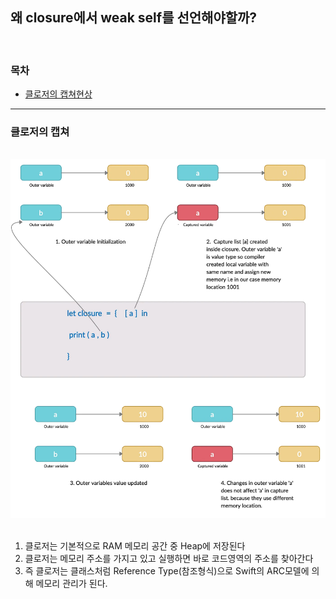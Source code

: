 <br/><br/>


## 왜 closure에서 weak self를 선언해야할까?

<br/>

### 목차
- [클로저의 캡쳐현상](#클로저의-캡쳐)
---

### 클로저의 캡쳐
&nbsp;&nbsp;&nbsp;&nbsp;<img src="capture list.webp"><br/><br/>


1. 클로저는 기본적으로 RAM 메모리 공간 중 Heap에 저장된다
2. 클로저는 메모리 주소를 가지고 있고 실행하면 바로 코드영역의 주소를 찾아간다
3. 즉 클로저는 클래스처럼 Reference Type(참조형식)으로 Swift의 ARC모델에 의해 메모리 관리가 된다.

